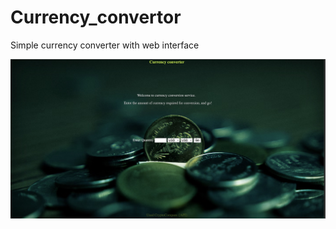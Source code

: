 # Currency_convertor
 Simple currency converter with web interface

 ![Screenshot](https://github.com/DmitryZZZZZZ/Currency_convertor/blob/master/static/exchange/currency2.jpg)

